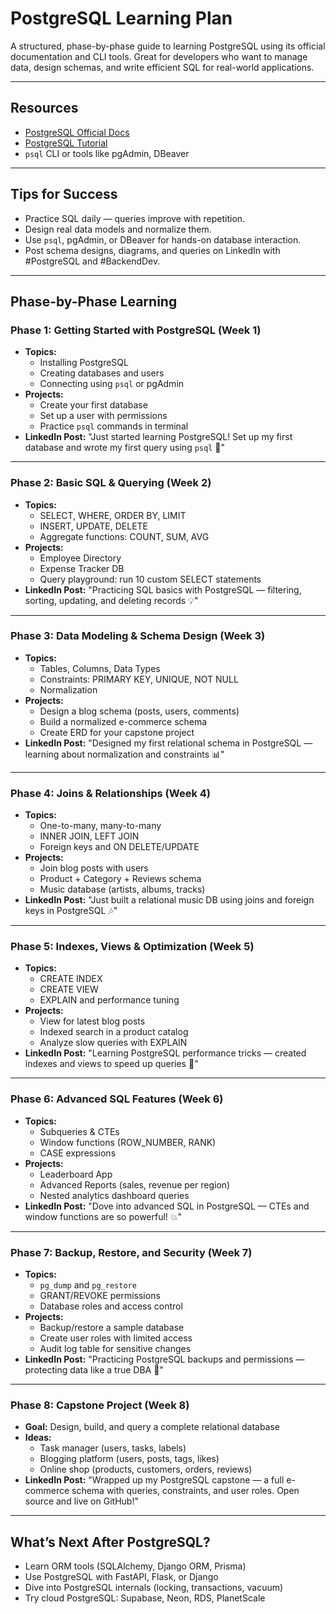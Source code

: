 # PostgreSQL Learning Plan

A structured, phase-by-phase guide to learning PostgreSQL using its official documentation and CLI tools. Great for developers who want to manage data, design schemas, and write efficient SQL for real-world applications.

---

## Resources

- [PostgreSQL Official Docs](https://www.postgresql.org/docs/)
- [PostgreSQL Tutorial](https://www.postgresqltutorial.com/)
- `psql` CLI or tools like pgAdmin, DBeaver

---

## Tips for Success

- Practice SQL daily — queries improve with repetition.
- Design real data models and normalize them.
- Use `psql`, pgAdmin, or DBeaver for hands-on database interaction.
- Post schema designs, diagrams, and queries on LinkedIn with #PostgreSQL and #BackendDev.

---

## Phase-by-Phase Learning

### Phase 1: Getting Started with PostgreSQL (Week 1)
- **Topics:**
  - Installing PostgreSQL
  - Creating databases and users
  - Connecting using `psql` or pgAdmin
- **Projects:**
  - Create your first database
  - Set up a user with permissions
  - Practice `psql` commands in terminal
- **LinkedIn Post:**
  "Just started learning PostgreSQL! Set up my first database and wrote my first query using `psql` 🎉"

---

### Phase 2: Basic SQL & Querying (Week 2)
- **Topics:**
  - SELECT, WHERE, ORDER BY, LIMIT
  - INSERT, UPDATE, DELETE
  - Aggregate functions: COUNT, SUM, AVG
- **Projects:**
  - Employee Directory
  - Expense Tracker DB
  - Query playground: run 10 custom SELECT statements
- **LinkedIn Post:**
  "Practicing SQL basics with PostgreSQL — filtering, sorting, updating, and deleting records 💡"

---

### Phase 3: Data Modeling & Schema Design (Week 3)
- **Topics:**
  - Tables, Columns, Data Types
  - Constraints: PRIMARY KEY, UNIQUE, NOT NULL
  - Normalization
- **Projects:**
  - Design a blog schema (posts, users, comments)
  - Build a normalized e-commerce schema
  - Create ERD for your capstone project
- **LinkedIn Post:**
  "Designed my first relational schema in PostgreSQL — learning about normalization and constraints 📊"

---

### Phase 4: Joins & Relationships (Week 4)
- **Topics:**
  - One-to-many, many-to-many
  - INNER JOIN, LEFT JOIN
  - Foreign keys and ON DELETE/UPDATE
- **Projects:**
  - Join blog posts with users
  - Product + Category + Reviews schema
  - Music database (artists, albums, tracks)
- **LinkedIn Post:**
  "Just built a relational music DB using joins and foreign keys in PostgreSQL 🎶"

---

### Phase 5: Indexes, Views & Optimization (Week 5)
- **Topics:**
  - CREATE INDEX
  - CREATE VIEW
  - EXPLAIN and performance tuning
- **Projects:**
  - View for latest blog posts
  - Indexed search in a product catalog
  - Analyze slow queries with EXPLAIN
- **LinkedIn Post:**
  "Learning PostgreSQL performance tricks — created indexes and views to speed up queries 🚀"

---

### Phase 6: Advanced SQL Features (Week 6)
- **Topics:**
  - Subqueries & CTEs
  - Window functions (ROW_NUMBER, RANK)
  - CASE expressions
- **Projects:**
  - Leaderboard App
  - Advanced Reports (sales, revenue per region)
  - Nested analytics dashboard queries
- **LinkedIn Post:**
  "Dove into advanced SQL in PostgreSQL — CTEs and window functions are so powerful! 💥"

---

### Phase 7: Backup, Restore, and Security (Week 7)
- **Topics:**
  - `pg_dump` and `pg_restore`
  - GRANT/REVOKE permissions
  - Database roles and access control
- **Projects:**
  - Backup/restore a sample database
  - Create user roles with limited access
  - Audit log table for sensitive changes
- **LinkedIn Post:**
  "Practicing PostgreSQL backups and permissions — protecting data like a true DBA 🔐"

---

### Phase 8: Capstone Project (Week 8)
- **Goal:** Design, build, and query a complete relational database
- **Ideas:**
  - Task manager (users, tasks, labels)
  - Blogging platform (users, posts, tags, likes)
  - Online shop (products, customers, orders, reviews)
- **LinkedIn Post:**
  "Wrapped up my PostgreSQL capstone — a full e-commerce schema with queries, constraints, and user roles. Open source and live on GitHub!"

---

## What’s Next After PostgreSQL?

- Learn ORM tools (SQLAlchemy, Django ORM, Prisma)
- Use PostgreSQL with FastAPI, Flask, or Django
- Dive into PostgreSQL internals (locking, transactions, vacuum)
- Try cloud PostgreSQL: Supabase, Neon, RDS, PlanetScale
